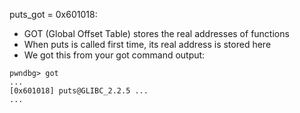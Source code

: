 puts_got = 0x601018:

- GOT (Global Offset Table) stores the real addresses of functions
- When puts is called first time, its real address is stored here
- We got this from your got command output:

```
pwndbg> got
...
[0x601018] puts@GLIBC_2.2.5 ...
...
```
